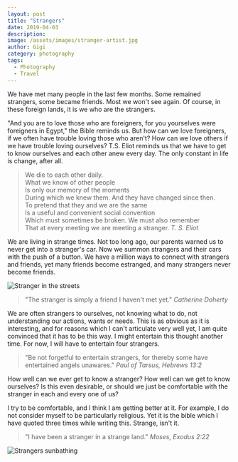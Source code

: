 ```yaml
---
layout: post
title: "Strangers"
date: 2019-04-03
description:
image: /assets/images/stranger-artist.jpg
author: Gigi
category: photography
tags:
  - Photography
  - Travel
---
```


We have met many people in the last few months. Some remained strangers, some became friends. Most we won't see again. Of course, in these foreign lands, it is we who are the strangers.

"And you are to love those who are foreigners, for you yourselves were foreigners in Egypt," the Bible reminds us. But how can we love foreigners, if we often have trouble loving those who aren't? How can we love others if we have trouble loving ourselves? T.S. Eliot reminds us that we have to get to know ourselves and each other anew every day. The only constant in life is change, after all.

> We die to each other daily.<br/>
> What we know of other people<br/>
> Is only our memory of the moments<br/>
> During which we knew them. And they have changed since then.<br/>
> To pretend that they and we are the same<br/>
> Is a useful and convenient social convention<br/>
> Which must sometimes be broken. We must also remember<br/>
> That at every meeting we are meeting a stranger.
> <cite>T. S. Eliot</cite>

We are living in strange times. Not too long ago, our parents warned us to never get into a stranger's car. Now we summon strangers and their cars with the push of a button. We have a million ways to connect with strangers and friends, yet many friends become estranged, and many strangers never become friends.

![Stranger in the streets](/assets/images/stranger-in-the-streets.jpg#full)

> "The stranger is simply a friend I haven't met yet."
> <cite>Catherine Doherty</cite>

We are often strangers to ourselves, not knowing what to do, not understanding our actions, wants or needs. This is as obvious as it is interesting, and for reasons which I can't articulate very well yet, I am quite convinced that it has to be this way. I might entertain this thought another time. For now, I will have to entertain four strangers.

> "Be not forgetful to entertain strangers, for thereby some have entertained angels unawares."
> <cite>Paul of Tarsus, Hebrews 13:2</cite>

How well can we ever get to know a stranger? How well can we get to know ourselves? Is this even desirable, or should we just be comfortable with the stranger in each and every one of us?

I try to be comfortable, and I think I am getting better at it. For example, I do not consider myself to be particularly religious. Yet it is the bible which I have quoted three times while writing this. Strange, isn't it.

> "I have been a stranger in a strange land."
> <cite>Moses, Exodus 2:22</cite>

![Strangers sunbathing](/assets/images/strangers-sunbathing.jpg#full)
